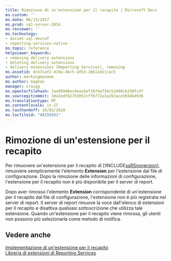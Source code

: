 ```yaml
---
title: Rimozione di un'estensione per il recapito | Microsoft Docs
ms.custom: ''
ms.date: 06/13/2017
ms.prod: sql-server-2014
ms.reviewer: ''
ms.technology:
- docset-sql-devref
- reporting-services-native
ms.topic: reference
helpviewer_keywords:
- removing delivery extensions
- deleting delivery extensions
- delivery extensions [Reporting Services], removing
ms.assetid: dcb7caf2-d19a-4bc5-afb3-2b61ad11cac5
author: markingmyname
ms.author: maghan
manager: craigg
ms.openlocfilehash: 1aa999d8ec8eaa1ef16fdaf34c52d48cb230fc47
ms.sourcegitcommit: 3da2edf82763852cff6772a1a282ace3034b4936
ms.translationtype: MT
ms.contentlocale: it-IT
ms.lasthandoff: 10/02/2018
ms.locfileid: "48155931"
---
```

# <a name="removing-a-delivery-extension"></a>Rimozione di un'estensione per il recapito
  Per rimuovere un'estensione per il recapito di [!INCLUDE[ssRSnoversion](../../../includes/ssrsnoversion-md.md)], rimuovere semplicemente l'elemento **Extension** per l'estensione dal file di configurazione. Dopo la rimozione delle informazioni di configurazione, l'estensione per il recapito non è più disponibile per il server di report.  
  
 Dopo aver rimosso l'elemento **Extension** corrispondente di un'estensione per il recapito dal file di configurazione, l'estensione non è più registrata nel server di report. Il server di report rimuove la voce dall'elenco di estensioni per il recapito e disattiva qualsiasi sottoscrizione che utilizza tale estensione. Quando un'estensione per il recapito viene rimossa, gli utenti non possono più selezionarla come metodo di notifica.  
  
## <a name="see-also"></a>Vedere anche  
 [Implementazione di un'estensione per il recapito](implementing-a-delivery-extension.md)   
 [Libreria di estensioni di Reporting Services](../reporting-services-extension-library.md)  
  
  
